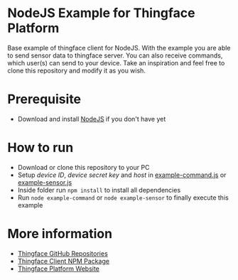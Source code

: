 # NodeJS Example for Thingface Platform
Base example of thingface client for NodeJS. With the example you are able to send sensor data to thingface server.
You can also receive commands, which user(s) can send to your device.
Take an inspiration and feel free to clone this repository and modify it as you wish.

# Prerequisite
- Download and install [NodeJS](https://nodejs.org/) if you don't have yet

# How to run
- Download or clone this repository to your PC
- Setup *device ID*, *device secret key* and *host* in [example-command.js](example-command.js) or [example-sensor.js](example-sensor.js)
- Inside folder run `npm install` to install all dependencies
- Run `node example-command` or `node example-sensor` to finally execute this example

# More information
- [Thingface GitHub Repositories](https://github.com/thingface)
- [Thingface Client NPM Package](https://www.npmjs.com/package/thingface)
- [Thingface Platform Website](http://thingface.io/)
